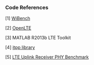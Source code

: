 ### Code References

[1] [WiBench](http://wibench.eecs.umich.edu)

[2] [OpenLTE](http://openlte.sourceforge.net/)

[3] MATLAB R2013b LTE Toolkit

[4] [itpp library](itpp.sourceforge.net)

[5] [LTE Uplink Receiver PHY Benchmark](http://sourceforge.net/projects/lte-benchmark/)

